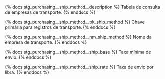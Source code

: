 {% docs stg_purchasing__ship_method__description %}
Tabela de consulta de empresas de transporte.
{% enddocs %}

{% docs stg_purchasing__ship_method__pk_ship_method %}
Chave primária para registros de transporte.
{% enddocs %}

{% docs stg_purchasing__ship_method__nm_ship_method %}
Nome da empresa de transporte.
{% enddocs %}

{% docs stg_purchasing__ship_method__ship_base %}
Taxa mínima de envio.
{% enddocs %}

{% docs stg_purchasing__ship_method__ship_rate %}
Taxa de envio por libra.
{% enddocs %}

